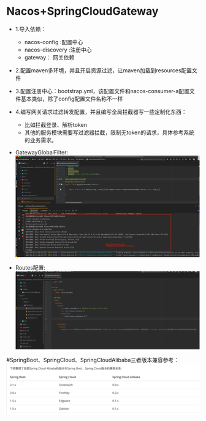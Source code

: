 # Nacos+SpringCloudGateway

- 1.导入依赖：
    * nacos-config :配置中心
    * nacos-discovery :注册中心
    * gateway： 网关依赖
    
- 2.配置maven多环境，并且开启资源过滤，让maven加载到resources配置文件
    
- 3.配置注册中心：bootstrap.yml，该配置文件和nacos-consumer-a配置文件基本类似，除了config配置文件名称不一样

- 4.编写网关请求过滤转发配置，并且编写全局拦截器写一些定制化东西：
   * 比如拦截登录、解析token
   * 其他的服务模块需要写过滤器拦截，限制无token的请求，具体参考系统的业务需求。
   
- GatewayGlobalFilter:
![全局过滤器](images/gateway全局过滤器.jpg)
- Routes配置:
![Routes路由配置](images/gateway路由配置.jpg)


#SpringBoot、SpringCloud、SpringCloudAlibaba三者版本兼容参考：
![版本兼容](images/springboot-cloud-alibaba三者对应版本.jpg)